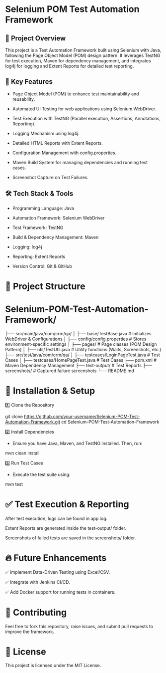 # Selenium POM Test Automation Framework

## 📌 Project Overview

This project is a Test Automation Framework built using Selenium with Java, 
following the Page Object Model (POM) design pattern. It leverages TestNG for
test execution, Maven for dependency management, and integrates log4j for logging
and Extent Reports for detailed test reporting.

## 🚀 Key Features

* Page Object Model (POM) to enhance test maintainability and reusability.

* Automated UI Testing for web applications using Selenium WebDriver.

* Test Execution with TestNG (Parallel execution, Assertions, Annotations, Reporting).

* Logging Mechanism using log4j.

* Detailed HTML Reports with Extent Reports.

* Configuration Management with config.properties.

* Maven Build System for managing dependencies and running test cases.

* Screenshot Capture on Test Failures.

## 🛠️ Tech Stack & Tools

* Programming Language: Java

* Automation Framework: Selenium WebDriver

* Test Framework: TestNG

* Build & Dependency Management: Maven

* Logging: log4j

* Reporting: Extent Reports

* Version Control: Git & GitHub


# 📂 Project Structure

# Selenium-POM-Test-Automation-Framework/

├── src/main/java/com/crm/qa/
│   ├── base/TestBase.java          # Initializes WebDriver & Configurations
│   ├── config/config.properties    # Stores environment-specific settings
│   ├── pages/                      # Page classes (POM Design Pattern)
│   ├── util/TestUtil.java          # Utility functions (Waits, Screenshots, etc.)
├── src/test/java/com/crm/qa/
│   ├── testcases/LoginPageTest.java  # Test Cases
│   ├── testcases/HomePageTest.java   # Test Cases
├── pom.xml                          # Maven Dependency Management
├── test-output/                      # Test Reports
├── screenshots/                      # Captured failure screenshots
└── README.md

# 📖 Installation & Setup

1️⃣ Clone the Repository

git clone https://github.com/your-username/Selenium-POM-Test-Automation-Framework.git
cd Selenium-POM-Test-Automation-Framework

2️⃣ Install Dependencies

* Ensure you have Java, Maven, and TestNG installed. Then, run:

mvn clean install

3️⃣ Run Test Cases

* Execute the test suite using:
  
mvn test

# ✅ Test Execution & Reporting

After test execution, logs can be found in app.log.

Extent Reports are generated inside the test-output/ folder.

Screenshots of failed tests are saved in the screenshots/ folder.

# 🔥 Future Enhancements

✅ Implement Data-Driven Testing using Excel/CSV.

✅ Integrate with Jenkins CI/CD.

✅ Add Docker support for running tests in containers.

# 🤝 Contributing

Feel free to fork this repository, raise issues, and 
submit pull requests to improve the framework.

# 📝 License

This project is licensed under the MIT License.

